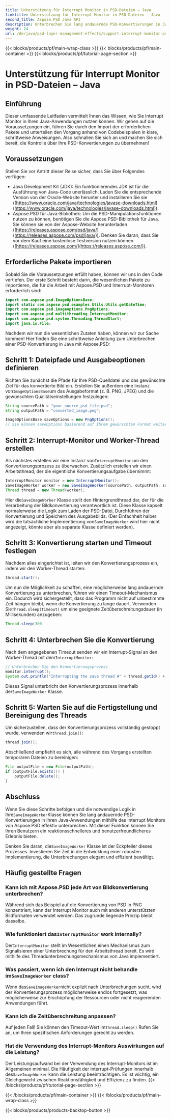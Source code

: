 ```yaml
---
title: Unterstützung für Interrupt Monitor in PSD-Dateien – Java
linktitle: Unterstützung für Interrupt Monitor in PSD-Dateien – Java
second_title: Aspose.PSD Java API
description: Unterbrechen Sie lang andauernde PSD-Konvertierungen in Java mit dem Interrupt Monitor von Aspose.PSD. Erfahren Sie, wie Sie eine reibungslose Unterbrechung implementieren und die Benutzererfahrung verbessern.
weight: 24
url: /de/java/psd-layer-management-effects/support-interrupt-monitor-psd-files/
---
```


{{< blocks/products/pf/main-wrap-class >}}
{{< blocks/products/pf/main-container >}}
{{< blocks/products/pf/tutorial-page-section >}}

# Unterstützung für Interrupt Monitor in PSD-Dateien – Java

## Einführung

Dieser umfassende Leitfaden vermittelt Ihnen das Wissen, wie Sie Interrupt Monitor in Ihren Java-Anwendungen nutzen können. Wir gehen auf die Voraussetzungen ein, führen Sie durch den Import der erforderlichen Pakete und unterteilen den Vorgang anhand von Codebeispielen in klare, schrittweise Anweisungen. Also schnallen Sie sich an und machen Sie sich bereit, die Kontrolle über Ihre PSD-Konvertierungen zu übernehmen!

## Voraussetzungen

Stellen Sie vor Antritt dieser Reise sicher, dass Sie über Folgendes verfügen:

- Java Development Kit (JDK): Ein funktionierendes JDK ist für die Ausführung von Java-Code unerlässlich. Laden Sie die entsprechende Version von der Oracle-Website herunter und installieren Sie sie ([https://www.oracle.com/java/technologies/javase-downloads.html](https://www.oracle.com/java/technologies/javase-downloads.html)).
- Aspose.PSD für Java-Bibliothek: Um die PSD-Manipulationsfunktionen nutzen zu können, benötigen Sie die Aspose.PSD-Bibliothek für Java. Sie können sie von der Aspose-Website herunterladen ([https://releases.aspose.com/psd/java/](https://releases.aspose.com/psd/java/)). Denken Sie daran, dass Sie vor dem Kauf eine kostenlose Testversion nutzen können ([https://releases.aspose.com/](https://releases.aspose.com/)).

## Erforderliche Pakete importieren

Sobald Sie die Voraussetzungen erfüllt haben, können wir uns in den Code vertiefen. Der erste Schritt besteht darin, die wesentlichen Pakete zu importieren, die für die Arbeit mit Aspose.PSD und Interrupt-Monitoren erforderlich sind:

```java
import com.aspose.psd.ImageOptionsBase;
import static com.aspose.psd.examples.Utils.Utils.getDateTime;
import com.aspose.psd.imageoptions.PngOptions;
import com.aspose.psd.multithreading.InterruptMonitor;
import com.aspose.psd.system.Threading.ThreadStart;
import java.io.File;
```

Nachdem wir nun die wesentlichen Zutaten haben, können wir zur Sache kommen! Hier finden Sie eine schrittweise Anleitung zum Unterbrechen einer PSD-Konvertierung in Java mit Aspose.PSD:

## Schritt 1: Dateipfade und Ausgabeoptionen definieren

 Richten Sie zunächst die Pfade für Ihre PSD-Quelldatei und das gewünschte Ziel für das konvertierte Bild ein. Erstellen Sie außerdem eine Instanz von`ImageOptionsBase`um das Ausgabeformat (z. B. PNG, JPEG) und die gewünschten Qualitätseinstellungen festzulegen:

```java
String sourcePath = "your_source_psd_file.psd";
String outputPath = "converted_image.png";

ImageOptionsBase saveOptions = new PngOptions();
// Sie können saveOptions basierend auf Ihrem gewünschten Format weiter anpassen (z. B. durch Einstellen der JPEG-Qualität).
```

## Schritt 2: Interrupt-Monitor und Worker-Thread erstellen

 Als nächstes erstellen wir eine Instanz von`InterruptMonitor` um den Konvertierungsprozess zu überwachen. Zusätzlich erstellen wir einen Arbeitsthread, der die eigentliche Konvertierungsaufgabe übernimmt:

```java
InterruptMonitor monitor = new InterruptMonitor();
SaveImageWorker worker = new SaveImageWorker(sourcePath, outputPath, saveOptions, monitor);
Thread thread = new Thread(worker);
```

 Hier die`SaveImageWorker` Klasse stellt den Hintergrundthread dar, der für die Verarbeitung der Bildkonvertierung verantwortlich ist. Diese Klasse kapselt normalerweise die Logik zum Laden der PSD-Datei, Durchführen der Konvertierung und Speichern des Ausgabebilds. (Der Einfachheit halber wird die tatsächliche Implementierung von`SaveImageWorker` wird hier nicht angezeigt, könnte aber als separate Klasse definiert werden).

## Schritt 3: Konvertierung starten und Timeout festlegen

Nachdem alles eingerichtet ist, leiten wir den Konvertierungsprozess ein, indem wir den Worker-Thread starten:

```java
thread.start();
```

Um nun die Möglichkeit zu schaffen, eine möglicherweise lang andauernde Konvertierung zu unterbrechen, führen wir einen Timeout-Mechanismus ein. Dadurch wird sichergestellt, dass das Programm nicht auf unbestimmte Zeit hängen bleibt, wenn die Konvertierung zu lange dauert. Verwenden Sie`Thread.sleep(timeout)` um eine geeignete Zeitüberschreitungsdauer (in Millisekunden) anzugeben:

```java
Thread.sleep(300
```

## Schritt 4: Unterbrechen Sie die Konvertierung

 Nach dem angegebenen Timeout senden wir ein Interrupt-Signal an den Worker-Thread mit dem`InterruptMonitor`:

```java
// Unterbrechen Sie den Konvertierungsprozess
monitor.interrupt();
System.out.println("Interrupting the save thread #" + thread.getId() + " at " + getDateTime().toString());
```

 Dieses Signal unterbricht den Konvertierungsprozess innerhalb der`SaveImageWorker` Klasse.

## Schritt 5: Warten Sie auf die Fertigstellung und Bereinigung des Threads

 Um sicherzustellen, dass der Konvertierungsprozess vollständig gestoppt wurde, verwenden wir`thread.join()`:

```java
thread.join();
```

Abschließend empfiehlt es sich, alle während des Vorgangs erstellten temporären Dateien zu bereinigen:

```java
File outputFile = new File(outputPath);
if (outputFile.exists()) {
    outputFile.delete();
}
```

## Abschluss

 Wenn Sie diese Schritte befolgen und die notwendige Logik in Ihre`SaveImageWorker`Klasse können Sie lang andauernde PSD-Konvertierungen in Ihren Java-Anwendungen mithilfe des Interrupt Monitors von Aspose.PSD effektiv unterbrechen. Mit dieser Funktion können Sie Ihren Benutzern ein reaktionsschnelleres und benutzerfreundlicheres Erlebnis bieten.

 Denken Sie daran, die`SaveImageWorker` Klasse ist der Eckpfeiler dieses Prozesses. Investieren Sie Zeit in die Entwicklung einer robusten Implementierung, die Unterbrechungen elegant und effizient bewältigt. 

## Häufig gestellte Fragen

### Kann ich mit Aspose.PSD jede Art von Bildkonvertierung unterbrechen?

Während sich das Beispiel auf die Konvertierung von PSD in PNG konzentriert, kann der Interrupt Monitor auch mit anderen unterstützten Bildformaten verwendet werden. Das zugrunde liegende Prinzip bleibt dasselbe.

###  Wie funktioniert das`InterruptMonitor` work internally?

 Der`InterruptMonitor` stellt im Wesentlichen einen Mechanismus zum Signalisieren einer Unterbrechung für den Arbeitsthread bereit. Es wird mithilfe des Threadunterbrechungsmechanismus von Java implementiert.

###  Was passiert, wenn ich den Interrupt nicht behandle im`SaveImageWorker` class?

 Wenn das`SaveImageWorker`nicht explizit nach Unterbrechungen sucht, wird der Konvertierungsprozess möglicherweise endlos fortgesetzt, was möglicherweise zur Erschöpfung der Ressourcen oder nicht reagierenden Anwendungen führt.

### Kann ich die Zeitüberschreitung anpassen?

 Auf jeden Fall! Sie können den Timeout-Wert im`Thread.sleep()` Rufen Sie an, um Ihren spezifischen Anforderungen gerecht zu werden.

### Hat die Verwendung des Interrupt-Monitors Auswirkungen auf die Leistung?

 Der Leistungsaufwand bei der Verwendung des Interrupt-Monitors ist im Allgemeinen minimal. Die Häufigkeit der Interrupt-Prüfungen innerhalb des`SaveImageWorker` kann die Leistung beeinträchtigen. Es ist wichtig, ein Gleichgewicht zwischen Reaktionsfähigkeit und Effizienz zu finden.
{{< /blocks/products/pf/tutorial-page-section >}}

{{< /blocks/products/pf/main-container >}}
{{< /blocks/products/pf/main-wrap-class >}}

{{< blocks/products/products-backtop-button >}}
